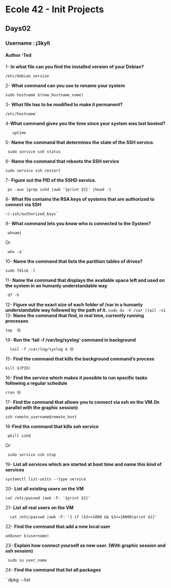  # Ecole 42 - Init Projects
 ## Days02
 ### Username : j3kyll
 #### Author :Ted
 							
 
 							 
 1-
 **In what file can you find the installed version of your Debian?**
 
    /etc/debian_version
 
 2-
 **What command can you use to rename your system**
 
    sudo hostname $(new_hostname_name) 
 
 3-
 **What file has to be modified to make it permanent?**
 
    /etc/hostname`
  
 4-**What command gives you the time since your system was last booted?**
 
       uptime 
 5-
 **Name the command that determines the state of the SSH service.**
 
     sudo service ssh status
 6-
 **Name the command that reboots the SSH service**
 
    sudo service ssh restart 
 7-
 **Figure out the PID of the SSHD service.**
 
     ps -aux |grep sshd |awk '{print $2}' |head -1
     
 8-
 **What file contains the RSA keys of systems that are authorized to connect via SSH**
 
    ~/.ssh/authorized_keys` 
 9-
 **What command lets you know who is connected to the System?**
 
     whoami
     
 Or
       
     who -a` 
 10-
 **Name the command that lists the partition tables of drives?**
 
    sudo fdisk -l
  
 11-
 **Name the command that displays the available space left and used on the system in an humanly understandable way**
 
     df -h
 
 12-
 **Figure out the exact size of each folder of /var in a humanly understandable way followed by the path of it.**
  `sudo du -h /var |tail -n1 ` 
 13-
 **Name the command that find, in real time, currently running processes**
 
    top  😢
   
 14-
 **Run the ‘tail -f /var/log/syslog‘ command in background**
 
      tail -f /var/log/syslog & 😢
  
 15-
 **Find the command that kills the background command’s process**
 
    kill $(PID)
  
 16-
 **Find the service which makes it possible to run specific tasks following a regular schedule**
 
    cron 😢
  
 17-
 **Find the command that allows you to connect via ssh on the VM.(In parallel with
the graphic session)**

    ssh remote_username@remote_host
    
 18-**Find the command that kills ssh service**
 
 
     pkill sshd 
    
  Or  
    
     sudo service ssh stop
 19-
 **List all services which are started at boot time and name this kind of services**
 
    systemctl list-units --type service
  
 20-
 **List all existing users on the VM**
 
    cat /etc/passwd |awk -F: '{print $1}'
    
 21-
 **List all real users on the VM**
 
      cat /etc/passwd |awk -F: '{ if ($3>=1000 && $3<=10000)print $1}'
      
 22-
 **Find the command that add a new local user**
 
    adduser $(username)
    
 23-
 **Explain how connect yourself as new user. (With graphic session and ssh session)**
 
     sudo su user_name
     
 24-
 **Find the command that list all packages**
 
  `  dpkg --list 
 
